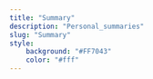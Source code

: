 ```yaml
---
title: "Summary"
description: "Personal_summaries"
slug: "Summary"
style:
    background: "#FF7043"
    color: "#fff"
---
```

